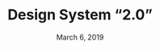 ---
date: March 6, 2019
title: Design System “2.0”
company: Nutanix
link: http://nutanix-design.com/2.0/
image: images/systems/nutanix.jpg
description: A shared knowledge base of the Nutanix UI design language that helps products and features share a similar experience across the board. 

---